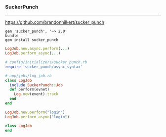 ### SuckerPunch
---
https://github.com/brandonhilkert/sucker_punch

```
gem 'sucker_punch', '~> 2.0'
bundle
gem install sucker_punch
```

```ruby
LogJob.new.async.perform(...)
LogJob.perform_async(...)

# config/initializers/sucker_punch.rb
require 'sucker_punch/async_syntax'

# app/jobs/log_job.rb
class LogJob
  include SuckerPunch::Job
  def perform(evnet)
    Log.new(event).track
  end
end

LogJob.new.perform("login")
LogJob.perform_async("login")

class LogJob
end












```

```
```
